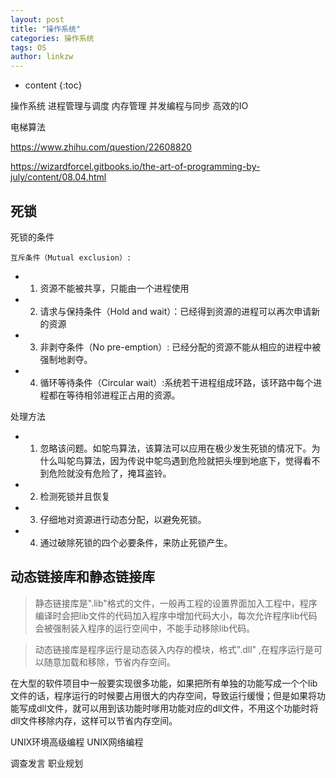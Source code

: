 ```yaml
---
layout: post
title: "操作系统"
categories: 操作系统
tags: OS
author: linkzw
---
```


* content
{:toc}


操作系统
	进程管理与调度
	内存管理
	并发编程与同步
	高效的IO

电梯算法

https://www.zhihu.com/question/22608820

https://wizardforcel.gitbooks.io/the-art-of-programming-by-july/content/08.04.html

## 死锁
 
 死锁的条件

	互斥条件（Mutual exclusion）:

* 1. 资源不能被共享，只能由一个进程使用

* 2. 请求与保持条件（Hold and wait）：已经得到资源的进程可以再次申请新的资源

* 3. 非剥夺条件（No pre-emption）: 已经分配的资源不能从相应的进程中被强制地剥夺。

* 4. 循环等待条件（Circular wait）:系统若干进程组成环路，该环路中每个进程都在等待相邻进程正占用的资源。

处理方法
	
* 1. 忽略该问题。如鸵鸟算法，该算法可以应用在极少发生死锁的情况下。为什么叫鸵鸟算法，因为传说中鸵鸟遇到危险就把头埋到地底下，觉得看不到危险就没有危险了，掩耳盗铃。

* 2. 检测死锁并且恢复

* 3. 仔细地对资源进行动态分配，以避免死锁。

* 4. 通过破除死锁的四个必要条件，来防止死锁产生。


## 动态链接库和静态链接库

> 静态链接库是".lib"格式的文件，一般再工程的设置界面加入工程中，程序编译时会把lib文件的代码加入程序中增加代码大小，每次允许程序lib代码会被强制装入程序的运行空间中，不能手动移除lib代码。


> 动态链接库是程序运行是动态装入内存的模块，格式".dll" ,在程序运行是可以随意加载和移除，节省内存空间。

在大型的软件项目中一般要实现很多功能，如果把所有单独的功能写成一个个lib文件的话，程序运行的时候要占用很大的内存空间，导致运行缓慢；但是如果将功能写成dll文件，就可以用到该功能时嗲用功能对应的dll文件，不用这个功能时将dll文件移除内存，这样可以节省内存空间。





UNIX环境高级编程
UNIX网络编程

调查发言 
职业规划
